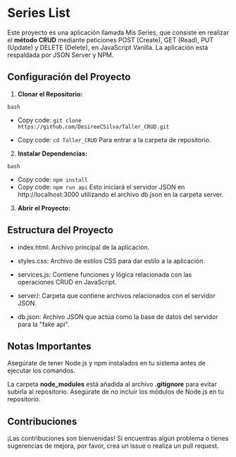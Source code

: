 # Series List

Este proyecto es una aplicación llamada Mis Series, que consiste en realizar el __método CRUD__ mediante peticiones POST (Create), GET (Read), PUT (Update) y DELETE (Delete), en JavaScript Vanilla. La aplicación está respaldada por JSON Server y NPM. 

## Configuración del Proyecto

1. **Clonar el Repositorio:**

`bash`
* Copy code: `git clone https://github.com/DesireeCSilva/Taller_CRUD.git`
   
* Copy code: `cd Taller_CRUD`
Para entrar a la carpeta de repositorio.

2. **Instalar Dependencias:**

`bash`
* Copy code: `npm install`
* Copy code: `npm run api`
Esto iniciará el servidor JSON en http://localhost:3000 utilizando el archivo db.json en la carpeta server.

3. **Abrir el Proyecto:**

## Estructura del Proyecto
* index.html: Archivo principal de la aplicación.

* styles.css: Archivo de estilos CSS para dar estilo a la aplicación.

* services.js: Contiene funciones y lógica relacionada con las operaciones CRUD en JavaScript.

* server/: Carpeta que contiene archivos relacionados con el servidor JSON.

* db.json: Archivo JSON que actúa como la base de datos del servidor para la "fake api".

## Notas Importantes
Asegúrate de tener Node.js y npm instalados en tu sistema antes de ejecutar los comandos.

La carpeta __node_modules__ está añadida al archivo __.gitignore__ para evitar subirla al repositorio. Asegúrate de no incluir los módulos de Node.js en tu repositorio.

## Contribuciones
¡Las contribuciones son bienvenidas! Si encuentras algún problema o tienes sugerencias de mejora, por favor, crea un issue o realiza un pull request.